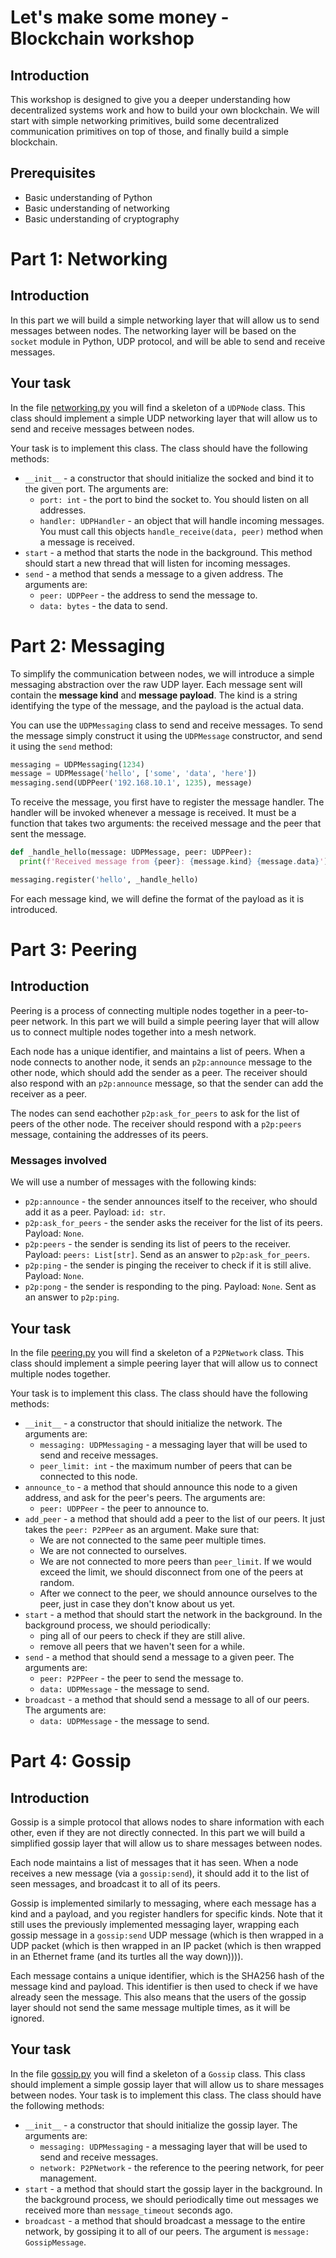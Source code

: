 # Let's make some money - Blockchain workshop

## Introduction

This workshop is designed to give you a deeper understanding how decentralized systems work and how to build your own blockchain. We will start with simple networking primitives, build some decentralized communication primitives on top of those, and finally build a simple blockchain.

## Prerequisites

- Basic understanding of Python
- Basic understanding of networking
- Basic understanding of cryptography

# Part 1: Networking

## Introduction

In this part we will build a simple networking layer that will allow us to send messages between nodes. The networking layer will be based on the `socket` module in Python, UDP protocol, and will be able to send and receive messages.

## Your task

In the file [networking.py](bcws/networking.py) you will find a skeleton of a `UDPNode` class. This class should implement a simple UDP networking layer that will allow us to send and receive messages between nodes.

Your task is to implement this class. The class should have the following methods:

* `__init__` - a constructor that should initialize the socked and bind it to the given port. The arguments are:
  * `port: int` - the port to bind the socket to. You should listen on all addresses.
  * `handler: UDPHandler` - an object that will handle incoming messages. You must call this objects `handle_receive(data, peer)` method when a message is received.
* `start` - a method that starts the node in the background. This method should start a new thread that will listen for incoming messages.
* `send` - a method that sends a message to a given address. The arguments are:
  * `peer: UDPPeer` - the address to send the message to.
  * `data: bytes` - the data to send.

# Part 2: Messaging

To simplify the communication between nodes, we will introduce a simple messaging abstraction over the raw UDP layer. Each message sent will contain the **message kind** and **message payload**. The kind is a string identifying the type of the message, and the payload is the actual data.

You can use the `UDPMessaging` class to send and receive messages. To send the message simply construct it using the `UDPMessage` constructor, and send it using the `send` method:

```python
messaging = UDPMessaging(1234)
message = UDPMessage('hello', ['some', 'data', 'here'])
messaging.send(UDPPeer('192.168.10.1', 1235), message)
```

To receive the message, you first have to register the message handler. The handler will be invoked whenever a message is received. It must be a function that takes two arguments: the received message and the peer that sent the message.

```python
def _handle_hello(message: UDPMessage, peer: UDPPeer):
  print(f'Received message from {peer}: {message.kind} {message.data}')

messaging.register('hello', _handle_hello)
```

For each message kind, we will define the format of the payload as it is introduced. 

# Part 3: Peering

## Introduction

Peering is a process of connecting multiple nodes together in a peer-to-peer network. In this part we will build a simple peering layer that will allow us to connect multiple nodes together into a mesh network.

Each node has a unique identifier, and maintains a list of peers. When a node connects to another node, it sends an `p2p:announce` message to the other node, which should add the sender as a peer. The receiver should also respond with an `p2p:announce` message, so that the sender can add the receiver as a peer.

The nodes can send eachother `p2p:ask_for_peers` to ask for the list of peers of the other node. The receiver should respond with a `p2p:peers` message, containing the addresses of its peers.

### Messages involved

We will use a number of messages with the following kinds:

* `p2p:announce` - the sender announces itself to the receiver, who should add it as a peer. Payload: `id: str`.
* `p2p:ask_for_peers` - the sender asks the receiver for the list of its peers. Payload: `None`.
* `p2p:peers` - the sender is sending its list of peers to the receiver. Payload: `peers: List[str]`. Send as an answer to `p2p:ask_for_peers`.
* `p2p:ping` - the sender is pinging the receiver to check if it is still alive. Payload: `None`.
* `p2p:pong` - the sender is responding to the ping. Payload: `None`. Sent as an answer to `p2p:ping`.

## Your task

In the file [peering.py](bcws/peering.py) you will find a skeleton of a `P2PNetwork` class. This class should implement a simple peering layer that will allow us to connect multiple nodes together.

Your task is to implement this class. The class should have the following methods:

* `__init__` - a constructor that should initialize the network. The arguments are:
  * `messaging: UDPMessaging` - a messaging layer that will be used to send and receive messages.
  * `peer_limit: int` - the maximum number of peers that can be connected to this node.
* `announce_to` - a method that should announce this node to a given address, and ask for the peer's peers. The arguments are:
  * `peer: UDPPeer` - the peer to announce to.
* `add_peer` - a method that should add a peer to the list of our peers. It just takes the `peer: P2PPeer` as an argument. Make sure that:
  * We are not connected to the same peer multiple times.
  * We are not connected to ourselves.
  * We are not connected to more peers than `peer_limit`. If we would exceed the limit, we should disconnect from one of the peers at random.
  * After we connect to the peer, we should announce ourselves to the peer, just in case they don't know about us yet.
* `start` - a method that should start the network in the background. In the background process, we should periodically:
  * ping all of our peers to check if they are still alive.
  * remove all peers that we haven't seen for a while.
* `send` - a method that should send a message to a given peer. The arguments are:
  * `peer: P2PPeer` - the peer to send the message to.
  * `data: UDPMessage` - the message to send.
* `broadcast` - a method that should send a message to all of our peers. The arguments are:
  * `data: UDPMessage` - the message to send.

# Part 4: Gossip

## Introduction

Gossip is a simple protocol that allows nodes to share information with each other, even if they are not directly connected. In this part we will build a simplified gossip layer that will allow us to share messages between nodes.

Each node maintains a list of messages that it has seen. When a node receives a new message (via a `gossip:send`), it should add it to the list of seen messages, and broadcast it to all of its peers.

Gossip is implemented similarly to messaging, where each message has a kind and a payload, and you register handlers for specific kinds. Note that it still uses the previously implemented messaging layer, wrapping each gossip message in a `gossip:send` UDP message (which is then wrapped in a UDP packet (which is then wrapped in an IP packet (which is then wrapped in an Ethernet frame (and its turtles all the way down)))).

Each message contains a unique identifier, which is the SHA256 hash of the message kind and payload. This identifier is then used to check if we have already seen the message. This also means that the users of the gossip layer should not send the same message multiple times, as it will be ignored.

## Your task

In the file [gossip.py](bcws/gossip.py) you will find a skeleton of a `Gossip` class. This class should implement a simple gossip layer that will allow us to share messages between nodes. Your task is to implement this class. The class should have the following methods:

* `__init__` - a constructor that should initialize the gossip layer. The arguments are:
  * `messaging: UDPMessaging` - a messaging layer that will be used to send and receive messages.
  * `network: P2PNetwork` - the reference to the peering network, for peer management.
* `start` - a method that should start the gossip layer in the background. In the background process, we should periodically time out messages we received more than `message_timeout` seconds ago.
* `broadcast` - a method that should broadcast a message to the entire network, by gossiping it to all of our peers. The argument is `message: GossipMessage`.
